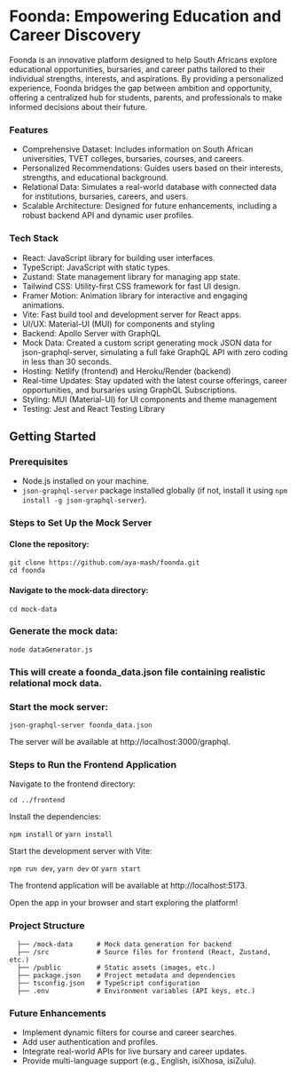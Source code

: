 # Foonda: Empowering Education and Career Discovery

Foonda is an innovative platform designed to help South Africans explore educational opportunities, bursaries, and career paths tailored to their individual strengths, interests, and aspirations. By providing a personalized experience, Foonda bridges the gap between ambition and opportunity, offering a centralized hub for students, parents, and professionals to make informed decisions about their future.

### Features

- Comprehensive Dataset: Includes information on South African universities, TVET colleges, bursaries, courses, and careers.
- Personalized Recommendations: Guides users based on their interests, strengths, and educational background.
- Relational Data: Simulates a real-world database with connected data for institutions, bursaries, careers, and users.
- Scalable Architecture: Designed for future enhancements, including a robust backend API and dynamic user profiles.

### Tech Stack

- React: JavaScript library for building user interfaces.
- TypeScript: JavaScript with static types.
- Zustand: State management library for managing app state.
- Tailwind CSS: Utility-first CSS framework for fast UI design.
- Framer Motion: Animation library for interactive and engaging animations.
- Vite: Fast build tool and development server for React apps.
- UI/UX: Material-UI (MUI) for components and styling
- Backend: Apollo Server with GraphQL
- Mock Data: Created a custom script generating mock JSON data for json-graphql-server, simulating a full fake GraphQL API with zero coding in less than 30 seconds.
- Hosting: Netlify (frontend) and Heroku/Render (backend)
- Real-time Updates: Stay updated with the latest course offerings, career opportunities, and bursaries using GraphQL Subscriptions.
- Styling: MUI (Material-UI) for UI components and theme management
- Testing: Jest and React Testing Library



## Getting Started

### Prerequisites

- Node.js installed on your machine.
- ```json-graphql-server``` package installed globally (if not, install it using ``` npm install -g json-graphql-server ```).




### Steps to Set Up the Mock Server

#### Clone the repository:

```
git clone https://github.com/aya-mash/foonda.git
cd foonda
```

#### Navigate to the mock-data directory:

```
cd mock-data
```

### Generate the mock data:

```
node dataGenerator.js
```

### This will create a foonda_data.json file containing realistic relational mock data.



### Start the mock server:

```
json-graphql-server foonda_data.json
```

The server will be available at http://localhost:3000/graphql.


### Steps to Run the Frontend Application

Navigate to the frontend directory:

```cd ../frontend```

Install the dependencies:

```npm install``` or ```yarn install```

Start the development server with Vite:

```npm run dev```, ```yarn dev``` or ```yarn start```

The frontend application will be available at http://localhost:5173.

Open the app in your browser and start exploring the platform!

### Project Structure

```/foonda
  ├── /mock-data      # Mock data generation for backend
  ├── /src            # Source files for frontend (React, Zustand, etc.)
  ├── /public         # Static assets (images, etc.)
  ├── package.json    # Project metadata and dependencies
  ├── tsconfig.json   # TypeScript configuration
  ├── .env            # Environment variables (API keys, etc.)
```


### Future Enhancements

- Implement dynamic filters for course and career searches.
- Add user authentication and profiles.
- Integrate real-world APIs for live bursary and career updates.
- Provide multi-language support (e.g., English, isiXhosa, isiZulu).
